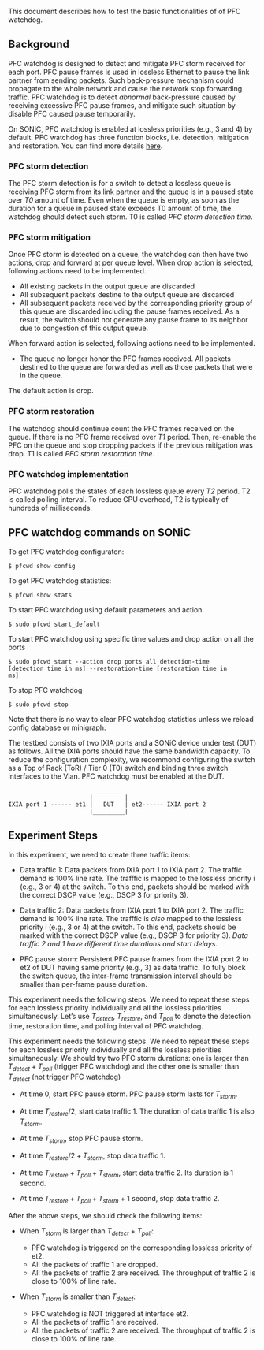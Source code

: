 This document describes how to test the basic functionalities of of PFC watchdog.

## Background
PFC watchdog is designed to detect and mitigate PFC storm received for each port. PFC pause frames is used in lossless Ethernet to pause the link partner from sending packets. Such back-pressure mechanism could propagate to the whole network and cause the network stop forwarding traffic. PFC watchdog is to detect *abnormal* back-pressure caused by receiving excessive PFC pause frames, and mitigate such situation by disable PFC caused pause temporarily.

On SONiC, PFC watchdog is enabled at lossless priorities (e.g., 3 and 4) by default. PFC watchdog has three function blocks, i.e. detection, mitigation and restoration. You can find more details [here](https://github.com/sonic-net/SONiC/wiki/PFC-Watchdog).

### PFC storm detection
The PFC storm detection is for a switch to detect a lossless queue is receiving PFC storm from its link partner and the queue is in a paused state over *T0* amount of time. Even when the queue is empty, as soon as the duration for a queue in paused state exceeds T0 amount of time, the watchdog should detect such storm. T0 is called *PFC storm detection time*.

### PFC storm mitigation
Once PFC storm is detected on a queue, the watchdog can then have two actions, drop and forward at per queue level. When drop action is selected, following actions need to be implemented.

* All existing packets in the output queue are discarded
* All subsequent packets destine to the output queue are discarded
* All subsequent packets received by the corresponding priority group of this queue are discarded including the pause frames received. As a result, the switch should not generate any pause frame to its neighbor due to congestion of this output queue.

When forward action is selected, following actions need to be implemented.

* The queue no longer honor the PFC frames received. All packets destined to the queue are forwarded as well as those packets that were in the queue.

The default action is drop.

### PFC storm restoration
The watchdog should continue count the PFC frames received on the queue. If there is no PFC frame received over *T1* period. Then, re-enable the PFC on the queue and stop dropping packets if the previous mitigation was drop. T1 is called *PFC storm restoration time*.

### PFC watchdog implementation
PFC watchdog polls the states of each lossless queue every *T2* period. T2 is called polling interval. To reduce CPU overhead, T2 is typically of hundreds of milliseconds.

## PFC watchdog commands on SONiC
To get PFC watchdog configuraton:

<code>$ pfcwd show config</code>

To get PFC watchdog statistics:

<code>$ pfcwd show stats</code>

To start PFC watchdog using default parameters and action

<code>$ sudo pfcwd start_default</code>

To start PFC watchdog using specific time values and drop action on all the ports

<code>$ sudo pfcwd start --action drop ports all detection-time [detection time in ms] --restoration-time [restoration time in ms]</code>

To stop PFC watchdog

<code>$ sudo pfcwd stop</code>

Note that there is no way to clear PFC watchdog statistics unless we reload config database or minigraph.

The testbed consists of two IXIA ports and a SONiC device under test (DUT) as follows. All the IXIA ports should have the same bandwidth capacity. To reduce the configuration complexity, we recommond configuring the switch as a Top of Rack (ToR) / Tier 0 (T0) switch and binding three switch interfaces to the Vlan. PFC watchdog must be enabled at the DUT.

```
                        _________
                       |         |
IXIA port 1 ------ et1 |   DUT   | et2------ IXIA port 2
                       |_________|

```

## Experiment Steps
In this experiment, we need to create three traffic items:

- Data traffic 1: Data packets from IXIA port 1 to IXIA port 2. The traffic demand is 100% line rate. The trafffic is mapped to the lossless priority i (e.g., 3 or 4) at the switch. To this end, packets should be marked with the correct DSCP value (e.g., DSCP 3 for priority 3).

- Data traffic 2: Data packets from IXIA port 1 to IXIA port 2. The traffic demand is 100% line rate. The trafffic is *also* mapped to the lossless priority i (e.g., 3 or 4) at the switch. To this end, packets should be marked with the correct DSCP value (e.g., DSCP 3 for priority 3). *Data traffic 2 and 1 have different time durations and start delays.*

- PFC pause storm: Persistent PFC pause frames from the IXIA port 2 to et2 of DUT having same priority (e.g., 3) as data traffic. To fully block the switch queue, the inter-frame transmission interval should be smaller than per-frame pause duration.

This experiment needs the following steps. We need to repeat these steps for each lossless priority individually and all the lossless priorities simultaneously. Let’s use $T_{detect}$, $T_{restore}$, and $T_{poll}$ to denote the detection time, restoration time, and polling interval of PFC watchdog.

This experiment needs the following steps. We need to repeat these steps for each lossless priority individually and all the lossless priorities simultaneously. We should try two PFC storm durations: one is larger than $T_{detect} + T_{poll}$ (trigger PFC watchdog) and the other one is smaller than $T_{detect}$ (not trigger PFC watchdog)

- At time 0, start PFC pause storm. PFC pause storm lasts for $T_{storm}$.

- At time $T_{restore}/2$, start data traffic 1. The duration of data traffic 1 is also $T_{storm}$.

- At time $T_{storm}$, stop PFC pause storm.

- At time $T_{restore}/2 + T_{storm}$, stop data traffic 1.

- At time $T_{restore} + T_{poll} + T_{storm}$, start data traffic 2. Its duration is 1 second.

-	At time $T_{restore} + T_{poll} + T_{storm}$ + 1 second, stop data traffic 2.

After the above steps, we should check the following items:

- When $T_{storm}$ is larger than $T_{detect}$ + $T_{poll}$:
  - PFC watchdog is triggered on the corresponding lossless priority of et2.
  - All the packets of traffic 1 are dropped.
  - All the packets of traffic 2 are received. The throughput of traffic 2 is close to 100% of line rate.

- When $T_{storm}$ is smaller than $T_{detect}$:
  - PFC watchdog is NOT triggered at interface et2.
  - All the packets of traffic 1 are received.
  - All the packets of traffic 2 are received. The throughput of traffic 2 is close to 100% of line rate.


